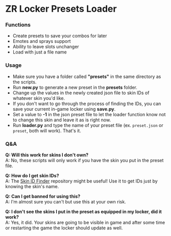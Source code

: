 
# ZR Locker Presets Loader

### Functions
* Create presets to save your combos for later
* Emotes and sprays support
* Ability to leave slots unchanger
* Load with just a file name

### Usage
* Make sure you have a folder called **"presets"** in the same directory as the scripts.
* Run **new.py** to generate a new preset in the **presets** folder.
* Change up the values in the newly created json file to skin IDs of whatever skin you'd like.
* If you don't want to go through the process of finding the IDs, you can save your current in-game locker using **save.py**.
* Set a value to **-1** in the json preset file to let the loader function know not to change this skin and leave it as is right now.
* Run **loader.py** and type the name of your preset file (ex. `preset.json` or `preset`, both will work). That's it.

### Q&A
**Q: Will this work for skins I don't own?**<br>
A: No, these scripts will only work if you have the skin you put in the preset file.

**Q: How do I get skin IDs?**<br>
A: The [Skin ID Finder](https://github.com/TeamCLIU/ZRSkinIDFinder "ZRSkinIDFinder") repository might be useful! Use it to get IDs just by knowing the skin's name.

**Q: Can I get banned for using this?**<br>
A: I'm almost sure you can't but use this at your own risk.

**Q: I don't see the skins I put in the preset as equipped in my locker, did it work?**<br>
A: Yes, it did. Your skins are going to be visible in game and after some time or restarting the game the locker should update as well.
